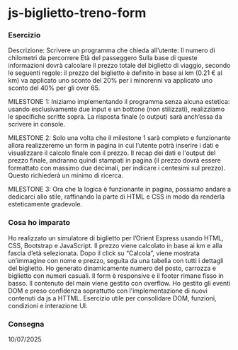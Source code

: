 # js-biglietto-treno-form

### Esercizio

Descrizione:
Scrivere un programma che chieda all’utente:
Il numero di chilometri da percorrere
Età del passeggero
Sulla base di queste informazioni dovrà calcolare il prezzo totale del biglietto di viaggio, secondo le seguenti regole:
il prezzo del biglietto è definito in base ai km (0.21 € al km)
va applicato uno sconto del 20% per i minorenni
va applicato uno sconto del 40% per gli over 65.

MILESTONE 1:
Iniziamo implementando il programma senza alcuna estetica: usando esclusivamente due input e un bottone (non stilizzati), realizziamo le specifiche scritte sopra. La risposta finale (o output) sarà anch’essa da scrivere in console.

MILESTONE 2:
Solo una volta che il milestone 1 sarà completo e funzionante allora realizzeremo un form in pagina in cui l’utente potrà inserire i dati e visualizzare il calcolo finale con il prezzo.
Il recap dei dati e l'output del prezzo finale, andranno quindi stampati in pagina (il prezzo dovrà essere formattato con massimo due decimali, per indicare i centesimi sul prezzo). Questo richiederà un minimo di ricerca.

MILESTONE 3:
Ora che la logica è funzionante in pagina, possiamo andare a dedicarci allo stile, raffinando la parte di HTML e CSS in modo da renderla esteticamente gradevole.

### Cosa ho imparato

Ho realizzato un simulatore di biglietto per l’Orient Express usando HTML, CSS, Bootstrap e JavaScript.
Il prezzo viene calcolato in base ai km e alla fascia d’età selezionata.
Dopo il click su “Calcola”, viene mostrata un’immagine con nome e prezzo, seguita da una tabella con tutti i dettagli del biglietto.
Ho generato dinamicamente numero del posto, carrozza e biglietto con numeri casuali.
Il form è responsive e il footer rimane fisso in basso. Il contenuto del main viene gestito con overflow.
Ho gestito gli eventi DOM e preso confidenza soprattutto con l'implementazione di nuovi contenuti da js a HTTML.
Esercizio utile per consolidare DOM, funzioni, condizioni e interazione UI.

### Consegna

10/07/2025
